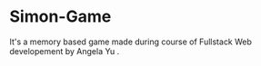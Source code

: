 # Simon-Game

It's a memory based game made during course of Fullstack Web developement by Angela Yu .
